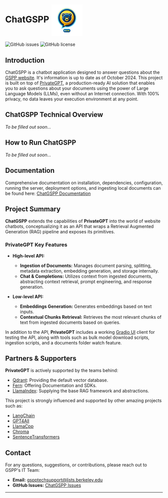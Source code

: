 <h1>ChatGSPP <img src="images/cgspp.png" alt="ChatGSPP Logo" width="100" style="vertical-align: middle;"/></h1>

![GitHub issues](https://img.shields.io/github/issues/Dhall777/chatGSPP)
![GitHub license](https://img.shields.io/github/license/Dhall777/chatGSPP)

## Introduction

ChatGSPP is a chatbot application designed to answer questions about the [GSPP website](https://gspp.berkeley.edu).  It's information is up to date as of October 2024.  This project is built on top of [PrivateGPT](https://github.com/zylon-ai/private-gpt/tree/main), a production-ready AI solution that enables you to ask questions about your documents using the power of Large Language Models (LLMs), even without an Internet connection. With 100% privacy, no data leaves your execution environment at any point.


## ChatGSPP Technical Overview

*To be filled out soon...*


## How to Run ChatGSPP

*To be filled out soon...*


## Documentation

Comprehensive documentation on installation, dependencies, configuration, running the server, deployment options, and ingesting local documents can be found here: [ChatGSPP Documentation](https://docs.google.com/document/d/1U4MIa294UJQdQnLpThwAJ_8dygTd1Ki5HUjMBi0DiLc/edit?usp=sharing)


## Project Summary

**ChatGSPP** extends the capabilities of **PrivateGPT** into the world of website chatbots, conceptualizing it as an API that wraps a Retrieval Augmented Generation (RAG) pipeline and exposes its primitives.


### PrivateGPT Key Features

- **High-level API:**
  - **Ingestion of Documents:** Manages document parsing, splitting, metadata extraction, embedding generation, and storage internally.
  - **Chat & Completions:** Utilizes context from ingested documents, abstracting context retrieval, prompt engineering, and response generation.

- **Low-level API:**
  - **Embeddings Generation:** Generates embeddings based on text inputs.
  - **Contextual Chunks Retrieval:** Retrieves the most relevant chunks of text from ingested documents based on queries.

In addition to the API, **PrivateGPT** includes a working [Gradio UI](https://www.gradio.app/) client for testing the API, along with tools such as bulk model download scripts, ingestion scripts, and a documents folder watch feature.


## Partners & Supporters

**PrivateGPT** is actively supported by the teams behind:

- [Qdrant](https://qdrant.tech/): Providing the default vector database.
- [Fern](https://buildwithfern.com/): Offering Documentation and SDKs.
- [LlamaIndex](https://www.llamaindex.ai/): Supplying the base RAG framework and abstractions.

This project is strongly influenced and supported by other amazing projects such as:

- [LangChain](https://github.com/hwchase17/langchain)
- [GPT4All](https://github.com/nomic-ai/gpt4all)
- [LlamaCpp](https://github.com/ggerganov/llama.cpp)
- [Chroma](https://www.trychroma.com/)
- [SentenceTransformers](https://www.sbert.net/)


## Contact

For any questions, suggestions, or contributions, please reach out to GSPP's IT Team:

- **Email:** gspptechsupport@lists.berkeley.edu
- **GitHub Issues:** [ChatGSPP Issues](https://github.com/Dhall777/chatGSPP/issues)

---
